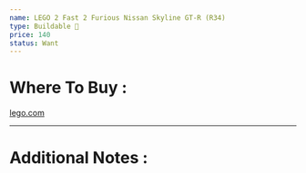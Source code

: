 ```yaml
---
name: LEGO 2 Fast 2 Furious Nissan Skyline GT-R (R34)
type: Buildable 🧱
price: 140
status: Want
---
```

# Where To Buy :

[lego.com](https://www.lego.com/en-us/product/2-fast-2-furious-nissan-skyline-gt-r-r34-car-42210)

---
# Additional Notes :
